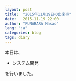 ```yaml
---
layout: post
title:  "2015年11月19日の出来事"
date:   2015-11-19 22:00
author: "FUNABARA Masao"
lang: "ja"
categories: blog
tags: diary
---
```


本日は、

* システム開発

を行いました。
